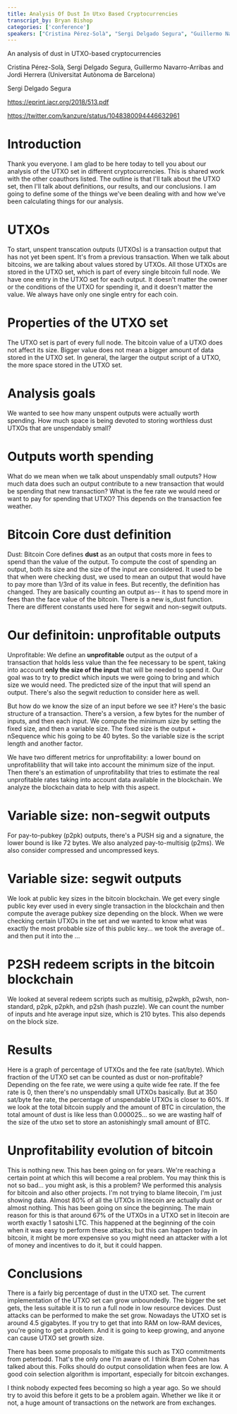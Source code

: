 ```yaml
---
title: Analysis Of Dust In Utxo Based Cryptocurrencies
transcript_by: Bryan Bishop
categories: ['conference']
speakers: ["Cristina Pérez-Solà", "Sergi Delgado Segura", "Guillermo Navarro-Arribas", "Jordi Herrera"]
---
```


An analysis of dust in UTXO-based cryptocurrencies

Cristina Pérez-Solà, Sergi Delgado Segura, Guillermo Navarro-Arribas and Jordi Herrera (Universitat Autònoma de Barcelona)

Sergi Delgado Segura

<https://eprint.iacr.org/2018/513.pdf>

<https://twitter.com/kanzure/status/1048380094446632961>

# Introduction

Thank you everyone. I am glad to be here today to tell you about our analysis of the UTXO set in different cryptocurrencies. This is shared work with the other coauthors listed. The outline is that I'll talk about the UTXO set, then I'll talk about definitions, our results, and our conclusions. I am going to define some of the things we've been dealing with and how we've been calculating things for our analysis.

# UTXOs

To start, unspent transcation outputs (UTXOs) is a transaction output that has not yet been spent. It's from a previous transaction. When we talk about bitcoins, we are talking about values stored by UTXOs. All those UTXOs are stored in the UTXO set, which is part of every single bitcoin full node. We have one entry in the UTXO set for each output. It doesn't matter the owner or the conditions of the UTXO for spending it, and it doesn't matter the value. We always have only one single entry for each coin.

# Properties of the UTXO set

The UTXO set is part of every full node. The bitcoin value of a UTXO does not affect its size. Bigger value does not mean a bigger amount of data stored in the UTXO set. In general, the larger the output script of a UTXO, the more space stored in the UTXO set.

# Analysis goals

We wanted to see how many unspent outputs were actually worth spending. How much space is being devoted to storing worthless dust UTXOs that are unspendably small?

# Outputs worth spending

What do we mean when we talk about unspendably small outputs? How much data does such an output contribute to a new transaction that would be spending that new transaction? What is the fee rate we would need or want to pay for spending that UTXO? This depends on the transaction fee weather.

# Bitcoin Core dust definition

Dust: Bitcoin Core defines **dust** as an output that costs more in fees to spend than the value of the output. To compute the cost of spending an output, both its size and the size of the input are considered. It used to be that when were checking dust, we used to mean an output that would have to pay more than 1/3rd of its value in fees. But recently, the definition has changed. They are basically counting an output as-- it has to spend more in fees than the face value of the bitcoin. There is a new is\_dust function. There are different constants used here for segwit and non-segwit outputs.

# Our definitoin: unprofitable outputs

Unprofitable: We define an **unprofitable** output as the output of a transaction that holds less value than the fee necessary to be spent, taking into account **only the size of the input** that will be needed to spend it. Our goal was to try to predict which inputs we were going to bring and which size we would need. The predicted size of the input that will spend an output. There's also the segwit reduction to consider here as well.

But how do we know the size of an input before we see it? Here's the basic structure of a transaction. There's a version, a few bytes for the number of inputs, and then each input. We compute the minimum size by setting the fixed size, and then a variable size. The fixed size is the output + nSequence whic his going to be 40 bytes. So the variable size is the script length and another factor.

We have two different metrics for unprofitability: a lower bound on unprofitablility that will take into account the minimum size of the input. Then there's an estimation of unprofitability that tries to estimate the real unprofitable rates taking into account data available in the blockchain. We analyze the blockchain data to help with this aspect.

# Variable size: non-segwit outputs

For pay-to-pubkey (p2pk) outputs, there's a PUSH sig and a signature, the lower bound is like 72 bytes. We also analyzed pay-to-multisig (p2ms). We also consider compressed and uncompressed keys.

# Variable size: segwit outputs

We look at public key sizes in the bitcoin blockchain. We get every single public key ever used in every single transaction in the blockchain and then compute the average pubkey size depending on the block. When we were checking certain UTXOs in the set and we wanted to know what was exactly the most probable size of this public key... we took the average of.. and then put it into the ...

# P2SH redeem scripts in the bitcoin blockchain

We looked at several redeem scripts such as multisig, p2wpkh, p2wsh, non-standard, p2pk, p2pkh, and p2sh (hash puzzle). We can count the number of inputs and hte average input size, which is 210 bytes. This also depends on the block size.

# Results

Here is a graph of percentage of UTXOs and the fee rate (sat/byte). Which fraction of the UTXO set can be counted as dust or non-profitable? Depending on the fee rate, we were using a quite wide fee rate. If the fee rate is 0, then there's no unspendably small UTXOs basically. But at 350 sat/byte fee rate, the percentage of unspendable UTXOs is closer to 60%. If we look at the total bitcoin supply and the amount of BTC in circulation, the total amount of dust is like less than 0.000025... so we are wasting half of the size of the utxo set to store an astonishingly small amount of BTC.

# Unprofitability evolution of bitcoin

This is nothing new. This has been going on for years. We're reaching a certain point at which this will become a real problem. You may think this is not so bad... you might ask, is this a problem? We performed this analysis for bitcoin and also other projects. I'm not trying to blame litecoin, I'm just showing data. Almost 80% of all the UTXOs in litecoin are actually dust or almost nothing. This has been going on since the beginning. The main reason for this is that around 67% of the UTXOs in a UTXO set in litecoin are worth exactly 1 satoshi LTC. This happened at the beginning of the coin when it was easy to perform these attacks; but this can happen today in bitcoin, it might be more expensive so you might need an attacker with a lot of money and incentives to do it, but it could happen.

# Conclusions

There is a fairly big percentage of dust in the UTXO set. The current implementation of the UTXO set can grow unboundedly. The bigger the set gets, the less suitable it is to run a full node in low resource devices. Dust attacks can be performed to make the set grow. Nowadays the UTXO set is around 4.5 gigabytes. If you try to get that into RAM on low-RAM devices, you're going to get a problem. And it is going to keep growing, and anyone can cause UTXO set growth size.

There has been some proposals to mitigate this such as TXO commitments from petertodd. That's the only one I'm aware of. I think Bram Cohen has talked about this. Folks should do output consolidation when fees are low. A good coin selection algorithm is important, especially for bitcoin exchanges.

I think nobody expected fees becoming so high a year ago. So we should try to avoid this before it gets to be a problem again. Whether we like it or not, a huge amount of transactions on the network are from exchanges.



